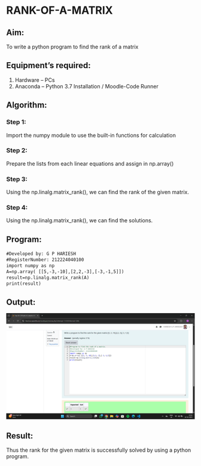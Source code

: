 # RANK-OF-A-MATRIX
## Aim:
To write a python program to find the rank of a matrix
## Equipment’s required:
1. 	Hardware – PCs
2. 	Anaconda – Python 3.7 Installation / Moodle-Code Runner
## Algorithm:
### Step 1: 
Import the numpy module to use the built-in functions for calculation
### Step 2:
Prepare the lists from each linear equations and assign in np.array() 
### Step 3: 
Using the np.linalg.matrix_rank(), we can find the rank of the given matrix.
### Step 4: 
Using the np.linalg.matrix_rank(), we can find the solutions.
## Program:
```#Program to find the rank of a matrix.
#Developed by: G P HARIESH
#RegisterNumber: 212224040100
import numpy as np
A=np.array( [[5,-3,-10],[2,2,-3],[-3,-1,5]])
result=np.linalg.matrix_rank(A)
print(result)
```
## Output:
![alt text](<Screenshot (97).png>)
## Result:
Thus the rank for the given matrix is successfully solved by  using a python program.

